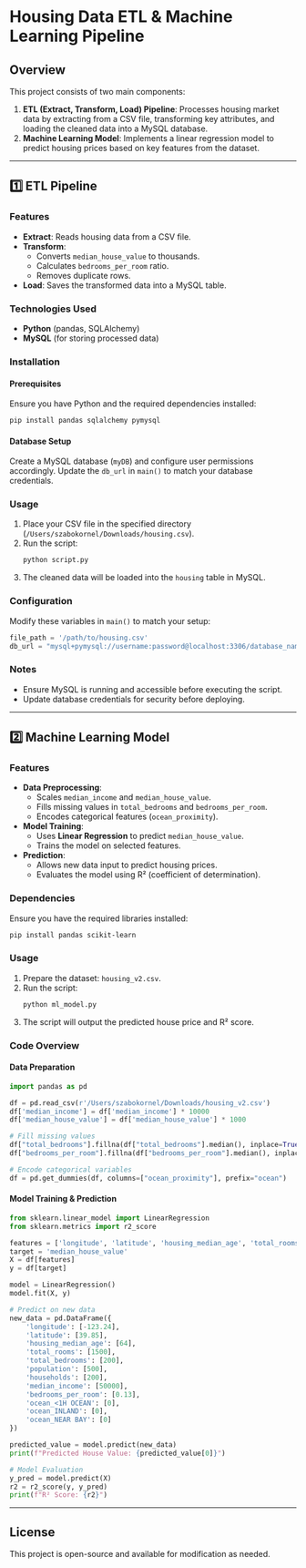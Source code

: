 # Housing Data ETL & Machine Learning Pipeline

## Overview
This project consists of two main components:
1. **ETL (Extract, Transform, Load) Pipeline**: Processes housing market data by extracting from a CSV file, transforming key attributes, and loading the cleaned data into a MySQL database.
2. **Machine Learning Model**: Implements a linear regression model to predict housing prices based on key features from the dataset.

---

## **1️⃣ ETL Pipeline**

### Features
- **Extract**: Reads housing data from a CSV file.
- **Transform**:
  - Converts `median_house_value` to thousands.
  - Calculates `bedrooms_per_room` ratio.
  - Removes duplicate rows.
- **Load**: Saves the transformed data into a MySQL table.

### Technologies Used
- **Python** (pandas, SQLAlchemy)
- **MySQL** (for storing processed data)

### Installation
#### Prerequisites
Ensure you have Python and the required dependencies installed:
```bash
pip install pandas sqlalchemy pymysql
```

#### Database Setup
Create a MySQL database (`myDB`) and configure user permissions accordingly. Update the `db_url` in `main()` to match your database credentials.

### Usage
1. Place your CSV file in the specified directory (`/Users/szabokornel/Downloads/housing.csv`).
2. Run the script:
   ```bash
   python script.py
   ```
3. The cleaned data will be loaded into the `housing` table in MySQL.

### Configuration
Modify these variables in `main()` to match your setup:
```python
file_path = '/path/to/housing.csv'
db_url = "mysql+pymysql://username:password@localhost:3306/database_name"
```

### Notes
- Ensure MySQL is running and accessible before executing the script.
- Update database credentials for security before deploying.

---

## **2️⃣ Machine Learning Model**

### Features
- **Data Preprocessing**:
  - Scales `median_income` and `median_house_value`.
  - Fills missing values in `total_bedrooms` and `bedrooms_per_room`.
  - Encodes categorical features (`ocean_proximity`).
- **Model Training**:
  - Uses **Linear Regression** to predict `median_house_value`.
  - Trains the model on selected features.
- **Prediction**:
  - Allows new data input to predict housing prices.
  - Evaluates the model using R² (coefficient of determination).

### Dependencies
Ensure you have the required libraries installed:
```bash
pip install pandas scikit-learn
```

### Usage
1. Prepare the dataset: `housing_v2.csv`.
2. Run the script:
   ```bash
   python ml_model.py
   ```
3. The script will output the predicted house price and R² score.

### Code Overview
#### **Data Preparation**
```python
import pandas as pd

df = pd.read_csv(r'/Users/szabokornel/Downloads/housing_v2.csv')
df['median_income'] = df['median_income'] * 10000
df['median_house_value'] = df['median_house_value'] * 1000

# Fill missing values
df["total_bedrooms"].fillna(df["total_bedrooms"].median(), inplace=True)
df["bedrooms_per_room"].fillna(df["bedrooms_per_room"].median(), inplace=True)

# Encode categorical variables
df = pd.get_dummies(df, columns=["ocean_proximity"], prefix="ocean")
```

#### **Model Training & Prediction**
```python
from sklearn.linear_model import LinearRegression
from sklearn.metrics import r2_score

features = ['longitude', 'latitude', 'housing_median_age', 'total_rooms', 'total_bedrooms', 'population', 'households', 'median_income', 'bedrooms_per_room', 'ocean_<1H OCEAN', 'ocean_INLAND', 'ocean_NEAR BAY']
target = 'median_house_value'
X = df[features]
y = df[target]

model = LinearRegression()
model.fit(X, y)

# Predict on new data
new_data = pd.DataFrame({
    'longitude': [-123.24],
    'latitude': [39.85],
    'housing_median_age': [64],
    'total_rooms': [1500],
    'total_bedrooms': [200],
    'population': [500],
    'households': [200],
    'median_income': [50000],
    'bedrooms_per_room': [0.13],
    'ocean_<1H OCEAN': [0],
    'ocean_INLAND': [0],
    'ocean_NEAR BAY': [0]
})

predicted_value = model.predict(new_data)
print(f"Predicted House Value: {predicted_value[0]}")

# Model Evaluation
y_pred = model.predict(X)
r2 = r2_score(y, y_pred)
print(f"R² Score: {r2}")
```

---

## License
This project is open-source and available for modification as needed.

